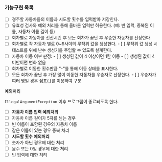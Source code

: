### 기능구현 목록

- [ ]  경주할 자동차들의 이름과 시도할 횟수를 입력받아 저장한다.
  - [ ]  유효성 검사와 예외 처리를 통해 올바른 입력만 허용한다. (예: 빈 입력, 중복된 이름, 자동차 이름 길이 등)
- [ ]  회차별로 자동차를 전진시킨 후 모든 회차가 끝난 후 우승한 자동차를 선정한다
  - [ ]  회차별로 각 자동차 별로 0~9사이의 무작위 값을 생성한다.
    - [ ]  무작위 값 생성 시 테스트를 위해 난수 생성기를 주입할 수 있도록 설계한다.
  - [ ]  자동차 이동 여부 판정:
    - [ ]  생성된 값이 4 이상이면 1칸 이동
    - [ ]  생성된 값이 4 미만이면 변화 없음
  - [ ]  회차별로 이동한 횟수만큼 "-"를 통해 이동 상태를 표시한다.
  - [ ]  모든 회차가 끝난 후 가장 많이 이동한 자동차를 우승자로 선정한다.
    - [ ]  우승자가 여러 명일 경우 쉼표(,)를 이용하여 구분

**예외처리**

`IllegalArgumentException` 이후 프로그램이 종료되도록 한다.

- [ ]  **자동차 이름 입력 예외처리**
  - [ ]  자동차 이름 길이가 5자를 넘는 경우
  - [ ]  빈 이름이 포함된 경우의 자동차 이름
  - [ ]  같은 이름이 있는 경우 중복 처리
- [ ]  **시도할 횟수 예외처리**
  - [ ]  숫자가 아닌 경우에 대한 처리
  - [ ]  음수 또는 0일 경우에 대한 처리
  - [ ]  빈 입력에 대한 처리